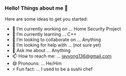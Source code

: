 ### Hello! Things about me 👋



Here are some ideas to get you started:

- 🔭 I’m currently working on ... Home Security Project
- 🌱 I’m currently learning ... C++
- 👯 I’m looking to collaborate on ... Anything
- 🤔 I’m looking for help with ... (not sure yet)
- 💬 Ask me about ... Anything
- 📫 How to reach me: ... jayvong136@gmail.com
- 😄 Pronouns: ... He/Him
- ⚡ Fun fact: ... I used to be a sushi chef 

